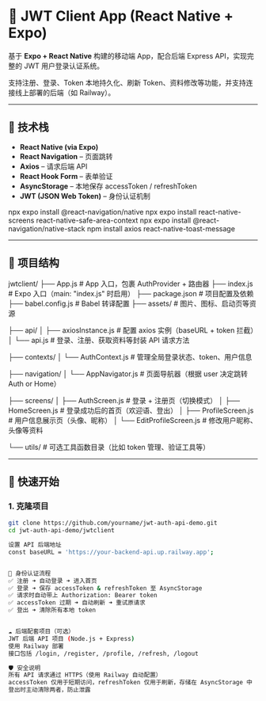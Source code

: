 # 📱 JWT Client App (React Native + Expo)

基于 **Expo + React Native** 构建的移动端 App，配合后端 Express API，实现完整的 JWT 用户登录认证系统。

支持注册、登录、Token 本地持久化、刷新 Token、资料修改等功能，并支持连接线上部署的后端（如 Railway）。

---

## 🔧 技术栈

- **React Native (via Expo)**
- **React Navigation** – 页面跳转
- **Axios** – 请求后端 API
- **React Hook Form** – 表单验证
- **AsyncStorage** – 本地保存 accessToken / refreshToken
- **JWT (JSON Web Token)** – 身份认证机制

npx expo install @react-navigation/native
npx expo install react-native-screens react-native-safe-area-context
npx expo install @react-navigation/native-stack
npm install axios react-native-toast-message

---

## 📂 项目结构

 jwtclient/
├── App.js                    # App 入口，包裹 AuthProvider + 路由器
├── index.js                  # Expo 入口（main: "index.js" 时启用）
├── package.json              # 项目配置及依赖
├── babel.config.js           # Babel 转译配置
├── assets/                   # 图片、图标、启动页等资源

├── api/
│   ├── axiosInstance.js      # 配置 axios 实例（baseURL + token 拦截）
│   └── api.js                # 登录、注册、获取资料等封装 API 请求方法

├── contexts/
│   └── AuthContext.js        # 管理全局登录状态、token、用户信息

├── navigation/
│   └── AppNavigator.js       # 页面导航器（根据 user 决定跳转 Auth or Home）

├── screens/
│   ├── AuthScreen.js         # 登录 + 注册页（切换模式）
│   ├── HomeScreen.js         # 登录成功后的首页（欢迎语、登出）
│   ├── ProfileScreen.js      # 用户信息展示页（头像、昵称）
│   └── EditProfileScreen.js  # 修改用户昵称、头像等资料

└── utils/                    # 可选工具函数目录（比如 token 管理、验证工具等）



---

## 🚀 快速开始

### 1. 克隆项目

```bash
git clone https://github.com/yourname/jwt-auth-api-demo.git
cd jwt-auth-api-demo/jwtclient

设置 API 后端地址
const baseURL = 'https://your-backend-api.up.railway.app';


🔐 身份认证流程
✅ 注册 ➜ 自动登录 ➜ 进入首页
✅ 登录 ➜ 保存 accessToken & refreshToken 至 AsyncStorage
✅ 请求时自动带上 Authorization: Bearer token
✅ accessToken 过期 ➜ 自动刷新 ➜ 重试原请求
✅ 登出 ➜ 清除所有本地 token


☁️ 后端配套项目（可选）
JWT 后端 API 项目 (Node.js + Express)
使用 Railway 部署
接口包括 /login, /register, /profile, /refresh, /logout

🛡 安全说明
所有 API 请求通过 HTTPS（使用 Railway 自动配置）
accessToken 仅用于短期访问，refreshToken 仅用于刷新，存储在 AsyncStorage 中
登出时主动清除两者，防止泄露